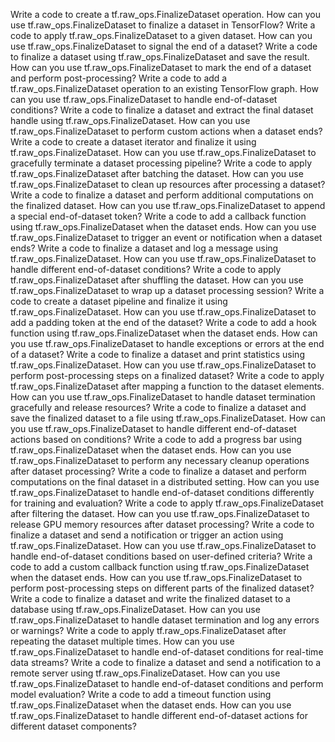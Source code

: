 Write a code to create a tf.raw_ops.FinalizeDataset operation.
How can you use tf.raw_ops.FinalizeDataset to finalize a dataset in TensorFlow?
Write a code to apply tf.raw_ops.FinalizeDataset to a given dataset.
How can you use tf.raw_ops.FinalizeDataset to signal the end of a dataset?
Write a code to finalize a dataset using tf.raw_ops.FinalizeDataset and save the result.
How can you use tf.raw_ops.FinalizeDataset to mark the end of a dataset and perform post-processing?
Write a code to add a tf.raw_ops.FinalizeDataset operation to an existing TensorFlow graph.
How can you use tf.raw_ops.FinalizeDataset to handle end-of-dataset conditions?
Write a code to finalize a dataset and extract the final dataset handle using tf.raw_ops.FinalizeDataset.
How can you use tf.raw_ops.FinalizeDataset to perform custom actions when a dataset ends?
Write a code to create a dataset iterator and finalize it using tf.raw_ops.FinalizeDataset.
How can you use tf.raw_ops.FinalizeDataset to gracefully terminate a dataset processing pipeline?
Write a code to apply tf.raw_ops.FinalizeDataset after batching the dataset.
How can you use tf.raw_ops.FinalizeDataset to clean up resources after processing a dataset?
Write a code to finalize a dataset and perform additional computations on the finalized dataset.
How can you use tf.raw_ops.FinalizeDataset to append a special end-of-dataset token?
Write a code to add a callback function using tf.raw_ops.FinalizeDataset when the dataset ends.
How can you use tf.raw_ops.FinalizeDataset to trigger an event or notification when a dataset ends?
Write a code to finalize a dataset and log a message using tf.raw_ops.FinalizeDataset.
How can you use tf.raw_ops.FinalizeDataset to handle different end-of-dataset conditions?
Write a code to apply tf.raw_ops.FinalizeDataset after shuffling the dataset.
How can you use tf.raw_ops.FinalizeDataset to wrap up a dataset processing session?
Write a code to create a dataset pipeline and finalize it using tf.raw_ops.FinalizeDataset.
How can you use tf.raw_ops.FinalizeDataset to add a padding token at the end of the dataset?
Write a code to add a hook function using tf.raw_ops.FinalizeDataset when the dataset ends.
How can you use tf.raw_ops.FinalizeDataset to handle exceptions or errors at the end of a dataset?
Write a code to finalize a dataset and print statistics using tf.raw_ops.FinalizeDataset.
How can you use tf.raw_ops.FinalizeDataset to perform post-processing steps on a finalized dataset?
Write a code to apply tf.raw_ops.FinalizeDataset after mapping a function to the dataset elements.
How can you use tf.raw_ops.FinalizeDataset to handle dataset termination gracefully and release resources?
Write a code to finalize a dataset and save the finalized dataset to a file using tf.raw_ops.FinalizeDataset.
How can you use tf.raw_ops.FinalizeDataset to handle different end-of-dataset actions based on conditions?
Write a code to add a progress bar using tf.raw_ops.FinalizeDataset when the dataset ends.
How can you use tf.raw_ops.FinalizeDataset to perform any necessary cleanup operations after dataset processing?
Write a code to finalize a dataset and perform computations on the final dataset in a distributed setting.
How can you use tf.raw_ops.FinalizeDataset to handle end-of-dataset conditions differently for training and evaluation?
Write a code to apply tf.raw_ops.FinalizeDataset after filtering the dataset.
How can you use tf.raw_ops.FinalizeDataset to release GPU memory resources after dataset processing?
Write a code to finalize a dataset and send a notification or trigger an action using tf.raw_ops.FinalizeDataset.
How can you use tf.raw_ops.FinalizeDataset to handle end-of-dataset conditions based on user-defined criteria?
Write a code to add a custom callback function using tf.raw_ops.FinalizeDataset when the dataset ends.
How can you use tf.raw_ops.FinalizeDataset to perform post-processing steps on different parts of the finalized dataset?
Write a code to finalize a dataset and write the finalized dataset to a database using tf.raw_ops.FinalizeDataset.
How can you use tf.raw_ops.FinalizeDataset to handle dataset termination and log any errors or warnings?
Write a code to apply tf.raw_ops.FinalizeDataset after repeating the dataset multiple times.
How can you use tf.raw_ops.FinalizeDataset to handle end-of-dataset conditions for real-time data streams?
Write a code to finalize a dataset and send a notification to a remote server using tf.raw_ops.FinalizeDataset.
How can you use tf.raw_ops.FinalizeDataset to handle end-of-dataset conditions and perform model evaluation?
Write a code to add a timeout function using tf.raw_ops.FinalizeDataset when the dataset ends.
How can you use tf.raw_ops.FinalizeDataset to handle different end-of-dataset actions for different dataset components?